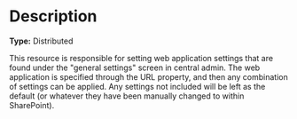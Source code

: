 # Description

**Type:** Distributed

This resource is responsible for setting web application settings that are
found under the "general settings" screen in central admin. The web
application is specified through the URL property, and then any combination of
settings can be applied. Any settings not included will be left as the default
(or whatever they have been manually changed to within SharePoint).
